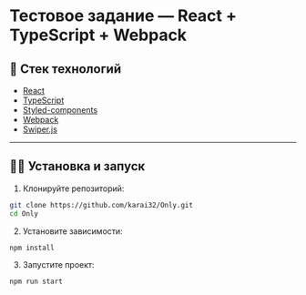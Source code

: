 # Тестовое задание — React + TypeScript + Webpack

## 🧩 Стек технологий

- [React](https://react.dev/)
- [TypeScript](https://www.typescriptlang.org/)
- [Styled-components](https://styled-components.com/)
- [Webpack](https://webpack.js.org/)
- [Swiper.js](https://swiperjs.com/)

---

## 🧑‍🦼 Установка и запуск

1. Клонируйте репозиторий:

```bash
git clone https://github.com/karai32/Only.git
cd Only
```

2. Установите зависимости:

```bash
npm install
```

3. Запустите проект:

```bash
npm run start
```
